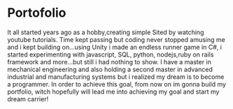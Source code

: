 # Portofolio
It all started years ago as a hobby,creating simple Sited by watching youtube tutorials. Time kept passing but coding never stopped amusing me and i kept building on...using Unity i made an endless runner game in C#, i started experimenting with javascript, SQL, python, nodejs,ruby on rails framework and more...but still i had nothing to show.
I have a master in mechanical engineering and also holding a second master in advanced industrial and manufacturing systems but i realized my dream is to become a programmer.
In order to achieve this goal, from now on im gonna build my portfolio, witch hopefully will lead me into achieving my goal and start my dream carrier!
